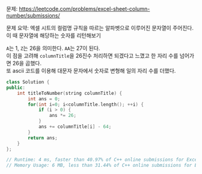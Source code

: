 문제: https://leetcode.com/problems/excel-sheet-column-number/submissions/          
            
문제 요약: 엑셀 시트의 컬럼명 규칙을 따르는 알파벳으로 이루어진 문자열이 주어진다. 이 때 문자열에 해당하는 숫자를 리턴해보기          
           
`A`는 1, `Z`는 26을 의미한다. `AA`는 27이 된다.      
이 점을 고려해 `columnTitle`을 26진수 처리하면 되겠다고 느꼈고 한 자리 수를 넘어가면 26을 곱했다.       
또 ascii 코드를 이용해 대문자 문자에서 숫자로 변형해 일의 자리 수를 더했다.     

```cpp
class Solution {
public:
    int titleToNumber(string columnTitle) {
        int ans = 0;
        for(int i=0; i<columnTitle.length(); ++i) {
            if (i > 0) {
                ans *= 26;
            }
            ans += columnTitle[i] - 64;
        }
        return ans;
    }
};

// Runtime: 4 ms, faster than 40.97% of C++ online submissions for Excel Sheet Column Number.
// Memory Usage: 6 MB, less than 31.44% of C++ online submissions for Excel Sheet Column Number.
```
